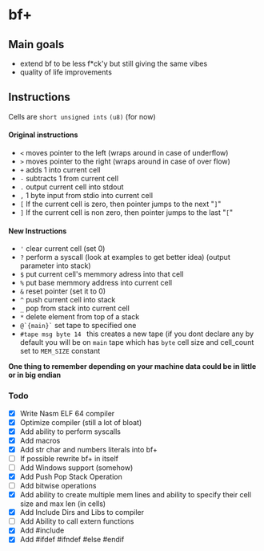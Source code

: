 # bf+

## Main goals
- extend bf to be less f*ck'y but still giving the same vibes
- quality of life improvements


## Instructions
Cells are `short unsigned ints` `(u8)` (for now)
#### Original instructions

- `<` moves pointer to the left (wraps around in case of underflow)
- `>` moves pointer to the right (wraps around in case of over flow)
- `+` adds 1 into current cell
- `-` subtracts 1 from current cell
- `.` output current cell into stdout
- `,` 1 byte input from stdio into current cell
- `[` If the current cell is zero, then pointer jumps to the next "`]`"
- `]` If the current cell is non zero, then pointer jumps to the last "`[`"

#### New Instructions

- `'` clear current cell (set 0)
- `?` perform a syscall (look at examples to get better idea) (output parameter into stack)
- `$` put current cell's memmory adress into that cell
- `%` put base memmory address into current cell
- `&` reset pointer (set it to 0)
- `^` push current cell into stack
- `_` pop from stack into current cell
- `*` delete element from top of a stack
- ``` @`{main}` ``` set tape to specified one
- ```#tape msg byte 14 ``` this creates a new tape (if you dont declare any by default you will be on `main` tape which has `byte` cell size and cell_count set to `MEM_SIZE` constant

**One thing to remember depending on your machine data could be in little or in big endian**

### Todo
- [x] Write Nasm ELF 64 compiler
- [x] Optimize compiler (still a lot of bloat)
- [x] Add ability to perform syscalls
- [x] Add macros
- [x] Add str char and numbers literals into bf+
- [ ] If possible rewrite bf+ in itself
- [ ] Add Windows support (somehow)
- [x] Add Push Pop Stack Operation
- [ ] Add bitwise operations
- [x] Add ability to create multiple mem lines and ability to specify their cell size and max len (in cells)
- [x] Add Include Dirs and Libs to compiler
- [ ] Add Ability to call extern functions
- [x] Add #include
- [x] Add #ifdef #ifndef #else #endif 
